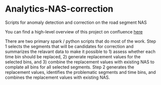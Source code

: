 # Analytics-NAS-correction
Scripts for anomaly detection and correction on the road segment NAS

You can find a high-level overview of this project on confluence <a href=http://mobileweb2:8090/display/AN/NAS+Anomaly+Detection+and+Correction>here</a>

There are two primary spark / python scripts that do most of the work. Step 1 selects the segments that will be candidates for correction and summarizes the relavant data to make it possible to 1) assess whether each time bin should be replaced, 2) generate replacement values for the selected bins, and 3) combine the replacement values with existing NAS to complate all bins for all selected segments. Step 2 generates the replacement values, identifies the problematic segments and time bins, and combines the replacement values with existing NAS. 

